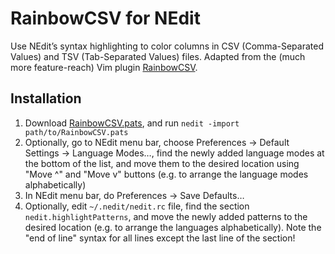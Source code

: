 # RainbowCSV for NEdit
Use NEdit’s syntax highlighting to color columns in CSV (Comma-Separated Values) and TSV (Tab-Separated Values) files. Adapted from the (much more feature-reach) Vim plugin [RainbowCSV](https://github.com/mechatroner/rainbow_csv).

## Installation
1. Download [RainbowCSV.pats](RainbowCSV.pats), and run `nedit -import path/to/RainbowCSV.pats`
2. Optionally, go to NEdit menu bar, choose Preferences → Default Settings → Language Modes…, find the newly added language modes at the bottom of the list, and move them to the desired location using "Move ^" and "Move v" buttons (e.g. to arrange the language modes alphabetically)
3. In NEdit menu bar, do Preferences → Save Defaults…
4. Optionally, edit `~/.nedit/nedit.rc` file, find the section `nedit.highlightPatterns`, and move the newly added patterns to the desired location (e.g. to arrange the languages alphabetically). Note the "end of line" syntax for all lines except the last line of the section!
